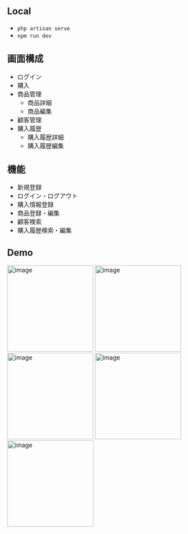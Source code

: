 ## Local
- ` php artisan serve `
- ` npm run dev `

## 画面構成
- ログイン
- 購入
- 商品管理
  - 商品詳細
  - 商品編集
- 顧客管理
- 購入履歴
  - 購入履歴詳細
  - 購入履歴編集

## 機能
- 新規登録
- ログイン・ログアウト
- 購入情報登録
- 商品登録・編集
- 顧客検索
- 購入履歴検索・編集

## Demo

<img width="200" alt="image" src="https://github.com/user-attachments/assets/7d3fae93-90f9-48a7-852d-9fb7ac1c9c4f">
<img width="200" alt="image" src="https://github.com/user-attachments/assets/6b0104af-a9ef-4fde-972d-d1f4cbc24b01">
<img width="200" alt="image" src="https://github.com/user-attachments/assets/72c9cfb4-f653-49ec-8002-e08b6bca6af4">
<img width="200" alt="image" src="https://github.com/user-attachments/assets/96f490b0-30c9-455e-b174-3c2afb6735fd">
<img width="200" alt="image" src="https://github.com/user-attachments/assets/cbdd0411-9bab-4c3f-85de-45d6cd6b6b8f">

